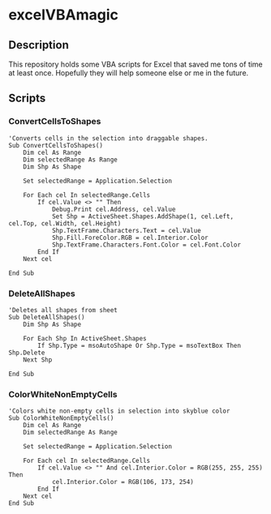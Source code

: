 # excelVBAmagic

## Description
This repository holds some VBA scripts for Excel that saved me tons of time at least once. Hopefully they will help someone else or me in the future.

## Scripts
### ConvertCellsToShapes
```vba
'Converts cells in the selection into draggable shapes.
Sub ConvertCellsToShapes()
    Dim cel As Range
    Dim selectedRange As Range
    Dim Shp As Shape

    Set selectedRange = Application.Selection

    For Each cel In selectedRange.Cells
        If cel.Value <> "" Then
            Debug.Print cel.Address, cel.Value
            Set Shp = ActiveSheet.Shapes.AddShape(1, cel.Left, cel.Top, cel.Width, cel.Height)
            Shp.TextFrame.Characters.Text = cel.Value
            Shp.Fill.ForeColor.RGB = cel.Interior.Color
            Shp.TextFrame.Characters.Font.Color = cel.Font.Color
        End If
    Next cel

End Sub
```

### DeleteAllShapes
```vba
'Deletes all shapes from sheet
Sub DeleteAllShapes()
    Dim Shp As Shape
    
    For Each Shp In ActiveSheet.Shapes
        If Shp.Type = msoAutoShape Or Shp.Type = msoTextBox Then Shp.Delete
    Next Shp

End Sub
```

### ColorWhiteNonEmptyCells
```vba
'Colors white non-empty cells in selection into skyblue color
Sub ColorWhiteNonEmptyCells()
    Dim cel As Range
    Dim selectedRange As Range

    Set selectedRange = Application.Selection

    For Each cel In selectedRange.Cells
        If cel.Value <> "" And cel.Interior.Color = RGB(255, 255, 255) Then
            cel.Interior.Color = RGB(106, 173, 254)
        End If
    Next cel
End Sub
```
